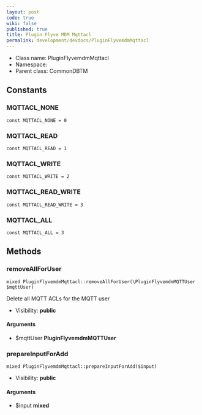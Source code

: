 ```yaml
---
layout: post
code: true
wiki: false
published: true
title: Plugin Flyve MDM Mqttacl
permalink: development/devdocs/PluginFlyvemdmMqttacl
---
```


* Class name: PluginFlyvemdmMqttacl
* Namespace: 
* Parent class: CommonDBTM



Constants
----------


### MQTTACL_NONE

    const MQTTACL_NONE = 0





### MQTTACL_READ

    const MQTTACL_READ = 1





### MQTTACL_WRITE

    const MQTTACL_WRITE = 2





### MQTTACL_READ_WRITE

    const MQTTACL_READ_WRITE = 3





### MQTTACL_ALL

    const MQTTACL_ALL = 3







Methods
-------


### removeAllForUser

    mixed PluginFlyvemdmMqttacl::removeAllForUser(\PluginFlyvemdmMQTTUser $mqttUser)

Delete all MQTT ACLs for the MQTT user



* Visibility: **public**


#### Arguments
* $mqttUser **PluginFlyvemdmMQTTUser**



### prepareInputForAdd

    mixed PluginFlyvemdmMqttacl::prepareInputForAdd($input)





* Visibility: **public**


#### Arguments
* $input **mixed**


